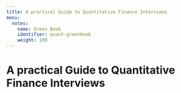 ```yaml
---
title: A practical Guide to Quantitative Finance Interviews
menu:
  notes:
    name: Green Book
    identifier: quant-greenbook
    weight: 100
---
```


# A practical Guide to Quantitative Finance Interviews